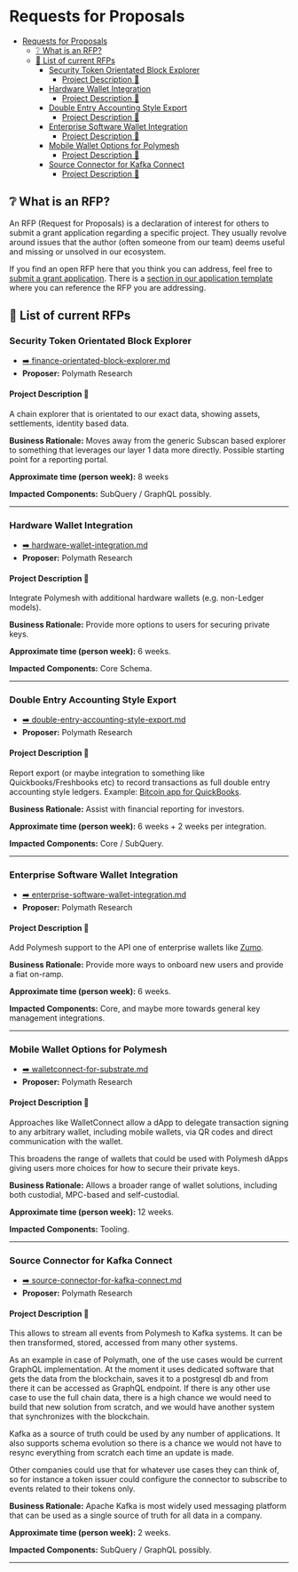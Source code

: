 # Requests for Proposals

- [Requests for Proposals](#requests-for-proposals)
  - [:grey_question: What is an RFP?](#grey_question-what-is-an-rfp)
  - [:scroll: List of current RFPs](#scroll-list-of-current-rfps)
    - [Security Token Orientated Block Explorer](#security-token-orientated-block-explorer)
      - [Project Description :page_facing_up:](#project-description-page_facing_up)
    - [Hardware Wallet Integration](#hardware-wallet-integration)
      - [Project Description :page_facing_up:](#project-description-page_facing_up-1)
    - [Double Entry Accounting Style Export](#double-entry-accounting-style-export)
      - [Project Description :page_facing_up:](#project-description-page_facing_up-2)
    - [Enterprise Software Wallet Integration](#enterprise-software-wallet-integration)
      - [Project Description :page_facing_up:](#project-description-page_facing_up-3)
    - [Mobile Wallet Options for Polymesh](#mobile-wallet-options-for-polymesh)
      - [Project Description :page_facing_up:](#project-description-page_facing_up-4)
    - [Source Connector for Kafka Connect](#source-connector-for-kafka-connect)
      - [Project Description :page_facing_up:](#project-description-page_facing_up-5)


## :grey_question: What is an RFP?

An RFP (Request for Proposals) is a declaration of interest for others to submit a grant application regarding a specific project. They usually revolve around issues that the author (often someone from our team) deems useful and missing or unsolved in our ecosystem.

If you find an open RFP here that you think you can address, feel free to [submit a grant application](../README.md#1-application). There is a [section in our application template](../applications/application-template.md#project-overview-page_facing_up) where you can reference the RFP you are addressing.

## :scroll: List of current RFPs

### Security Token Orientated Block Explorer

- [:arrow_right: finance-orientated-block-explorer.md](./finance-orientated-block-explorer.md)
- **Proposer:** Polymath Research

#### Project Description :page_facing_up:

A chain explorer that is orientated to our exact data, showing assets, settlements, identity based data.

**Business Rationale:** Moves away from the generic Subscan based explorer to something that leverages our layer 1 data more directly. Possible starting point for a reporting portal.

**Approximate time (person week):** 8 weeks

**Impacted Components:** SubQuery / GraphQL possibly.

----

### Hardware Wallet Integration

- [:arrow_right: hardware-wallet-integration.md](./hardware-wallet-integration.md)
- **Proposer:** Polymath Research

#### Project Description :page_facing_up:

Integrate Polymesh with additional hardware wallets (e.g. non-Ledger models).

**Business Rationale:** Provide more options to users for securing private keys.

**Approximate time (person week):** 6 weeks.

**Impacted Components:** Core Schema.

----

### Double Entry Accounting Style Export

- [:arrow_right: double-entry-accounting-style-export.md](./double-entry-accounting-style-export.md)
- **Proposer:** Polymath Research

#### Project Description :page_facing_up:

Report export (or maybe integration to something like Quickbooks/Freshbooks etc) to record transactions as full double entry accounting style ledgers. Example:  [Bitcoin app for QuickBooks](https://blockpath.com/apps/qb/features?realmId=&channel=appscom).

**Business Rationale:** Assist with financial reporting for investors.

**Approximate time (person week):** 6 weeks + 2 weeks per integration.

**Impacted Components:** Core / SubQuery.

----

### Enterprise Software Wallet Integration

- [:arrow_right: enterprise-software-wallet-integration.md](./enterprise-software-wallet-integration.md)
- **Proposer:** Polymath Research

#### Project Description :page_facing_up:

Add Polymesh support to the API one of enterprise wallets like [Zumo](https://developers.zumo.money/docs/).

**Business Rationale:** Provide more ways to onboard new users and provide a fiat on-ramp.

**Approximate time (person week):** 6 weeks.

**Impacted Components:** Core, and maybe more towards general key management integrations.

----

### Mobile Wallet Options for Polymesh 

- [:arrow_right: walletconnect-for-substrate.md](./walletconnect-for-substrate.md)
- **Proposer:** Polymath Research

#### Project Description :page_facing_up:

Approaches like WalletConnect allow a dApp to delegate transaction signing to any arbitrary wallet, including mobile wallets, via QR codes and direct communication with the wallet.

This broadens the range of wallets that could be used with Polymesh dApps giving users more choices for how to secure their private keys.

**Business Rationale:** Allows a broader range of wallet solutions, including both custodial, MPC-based and self-custodial.

**Approximate time (person week):** 12 weeks.

**Impacted Components:** Tooling.

----

### Source Connector for Kafka Connect

- [:arrow_right: source-connector-for-kafka-connect.md](./source-connector-for-kafka-connect.md)
- **Proposer:** Polymath Research

#### Project Description :page_facing_up:

This allows to stream all events from Polymesh to Kafka systems. It can be then transformed, stored, accessed from many other systems.

As an example in case of Polymath, one of the use cases would be current GraphQL implementation. At the moment it uses dedicated software that gets the data from the blockchain, saves it to a postgresql db and from there it can be accessed as GraphQL endpoint. If there is any other use case to use the full chain data, there is a high chance we would need to build that new solution from scratch, and we would have another system that synchronizes with the blockchain.

Kafka as a source of truth could be used by any number of applications. It also supports schema evolution so there is a chance we would not have to resync everything from scratch each time an update is made.

Other companies could use that for whatever use cases they can think of, so for instance a token issuer could configure the connector to subscribe to events related to their tokens only.

**Business Rationale:** Apache Kafka is most widely used messaging platform that can be used as a single source of truth for all data in a company. 

**Approximate time (person week):** 2 weeks.

**Impacted Components:** SubQuery / GraphQL possibly.

----
